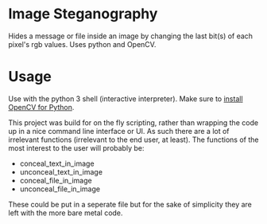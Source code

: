 # Image Steganography
Hides a message or file inside an image by changing the last bit(s) of each pixel's rgb values. Uses python and OpenCV.

# Usage

Use with the python 3 shell (interactive interpreter). Make sure to <a href="https://opencv-python-tutroals.readthedocs.io/en/latest/py_tutorials/py_setup/py_table_of_contents_setup/py_table_of_contents_setup.html#py-table-of-content-setup">install OpenCV for Python</a>.

This project was build for on the fly scripting, rather than wrapping the code up in a nice command line interface or UI. As such there are a lot of irrelevant functions (irrelevant to the end user, at least). The functions of the most interest to the user will probably be:

 * conceal_text_in_image
 * unconceal_text_in_image
 * conceal_file_in_image
 * unconceal_file_in_image
 
These could be put in a seperate file but for the sake of simplicity they are left with the more bare metal code.
